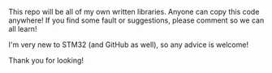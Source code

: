 This repo will be all of my own written libraries. Anyone can copy this code anywhere!
If you find some fault or suggestions, please comment so we can all learn!

I'm very new to STM32 (and GitHub as well), so any advice is welcome!

Thank you for looking!